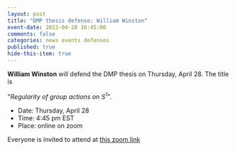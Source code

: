 ```yaml
---
layout: post
title: "DMP thesis defense: William Winston"
event-date: 2022-04-28 16:45:00
comments: false
categories: news events defenses
published: true
hide-this-item: true
---
```


**William Winston** will defend the DMP thesis on Thursday, April 28.
The title is

"_Regularity of group actions on $S^1$_".

- Date: Thursday, April 28
- Time: 4:45 pm EST
- Place: online on zoom

Everyone is invited to attend at [this zoom link](https://virginia.zoom.us/j/92746845361?pwd=WFd3WmU5NHBDV0tXN2pJcWxJb3hCQT09)



